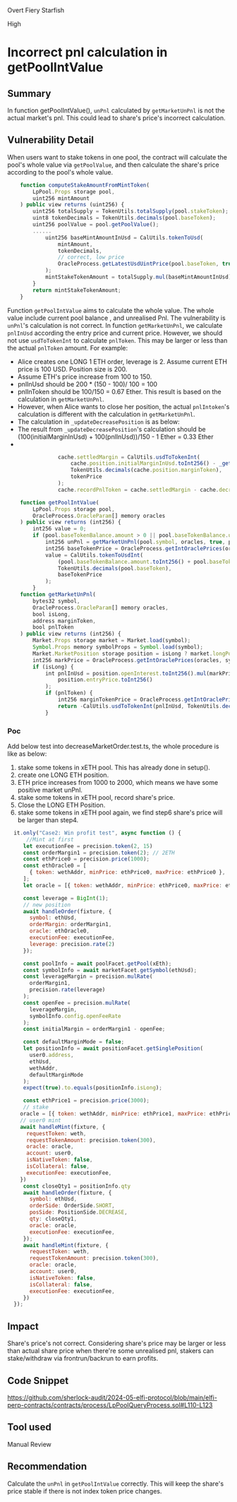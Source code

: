 Overt Fiery Starfish

High

# Incorrect pnl calculation in getPoolIntValue

## Summary
In function getPoolIntValue(), `unPnl` calculated by `getMarketUnPnl` is not the actual market's pnl. This could lead to share's price's incorrect calculation.

## Vulnerability Detail
When users want to stake tokens in one pool, the contract will calculate the pool's whole value via `getPoolValue`, and then calculate the share's price according to the pool's whole value.

```javascript
    function computeStakeAmountFromMintToken(
        LpPool.Props storage pool,
        uint256 mintAmount
    ) public view returns (uint256) {
        uint256 totalSupply = TokenUtils.totalSupply(pool.stakeToken);
        uint8 tokenDecimals = TokenUtils.decimals(pool.baseToken);
        uint256 poolValue = pool.getPoolValue();
        ......
            uint256 baseMintAmountInUsd = CalUtils.tokenToUsd(
                mintAmount,
                tokenDecimals,
                // correct, low price
                OracleProcess.getLatestUsdUintPrice(pool.baseToken, true)
            );
            mintStakeTokenAmount = totalSupply.mul(baseMintAmountInUsd).div(poolValue);
        }
        return mintStakeTokenAmount;
    }
``` 
Function `getPoolIntValue` aims to calculate the whole value. The whole value include current pool balance , and unrealised Pnl. The vulnerability is `unPnl`'s calculation is not correct.
In function `getMarketUnPnl`, we calculate `pnlInUsd` according the entry price and current price. However, we should not use `usdToTokenInt` to calculate `pnlToken`. This may be larger or less than the actual `pnlToken` amount.
For example:
- Alice creates one LONG 1 ETH order, leverage is 2. Assume current ETH price is 100 USD. Position size is 200.
- Assume ETH's price increase from 100 to 150.
- pnlInUsd should be 200 * (150 - 100)/ 100 = 100
- pnlInToken should be 100/150 = 0.67 Ether. This result is based on the calculation in `getMarketUnPnl`.
- However, when Alice wants to close her position, the actual `pnlIntoken`'s calculation is different with the calculation in `getMarketUnPnl`.
- The calculation in `_updateDecreasePosition` is as below:
- The result from `_updateDecreasePosition`'s calculation should be (100(initialMarginInUsd) + 100(pnlInUsd))/150 - 1 Ether = 0.33 Ether
- 
```javascript
                cache.settledMargin = CalUtils.usdToTokenInt(
                    cache.position.initialMarginInUsd.toInt256() - _getPosFee(cache) + pnlInUsd,
                    TokenUtils.decimals(cache.position.marginToken),
                    tokenPrice
                );
                cache.recordPnlToken = cache.settledMargin - cache.decreaseMargin.toInt256();
```
```javascript
    function getPoolIntValue(
        LpPool.Props storage pool,
        OracleProcess.OracleParam[] memory oracles
    ) public view returns (int256) {
        int256 value = 0;
        if (pool.baseTokenBalance.amount > 0 || pool.baseTokenBalance.unsettledAmount > 0) {
            int256 unPnl = getMarketUnPnl(pool.symbol, oracles, true, pool.baseToken, true);
            int256 baseTokenPrice = OracleProcess.getIntOraclePrices(oracles, pool.baseToken, true);
            value = CalUtils.tokenToUsdInt(
                (pool.baseTokenBalance.amount.toInt256() + pool.baseTokenBalance.unsettledAmount + unPnl),
                TokenUtils.decimals(pool.baseToken),
                baseTokenPrice
            );
        }
    function getMarketUnPnl(
        bytes32 symbol,
        OracleProcess.OracleParam[] memory oracles,
        bool isLong,
        address marginToken,
        bool pnlToken
    ) public view returns (int256) {
        Market.Props storage market = Market.load(symbol);
        Symbol.Props memory symbolProps = Symbol.load(symbol);
        Market.MarketPosition storage position = isLong ? market.longPosition : market.shortPositionMap[marginToken];
        int256 markPrice = OracleProcess.getIntOraclePrices(oracles, symbolProps.indexToken, true);
        if (isLong) {
            int pnlInUsd = position.openInterest.toInt256().mul(markPrice.sub(position.entryPrice.toInt256())).div(
                position.entryPrice.toInt256()
            );
            if (pnlToken) {
                int256 marginTokenPrice = OracleProcess.getIntOraclePrices(oracles, marginToken, false);
                return -CalUtils.usdToTokenInt(pnlInUsd, TokenUtils.decimals(marginToken), marginTokenPrice);
            }
```

### Poc
Add below test into decreaseMarketOrder.test.ts, the whole procedure is like as below:
1. stake some tokens in xETH pool. This has already done in setup().
2. create one LONG ETH position.
3. ETH price increases from 1000 to 2000, which means we have some positive market unPnl.
4. stake some tokens in xETH pool, record share's price.
5. Close the LONG ETH Position.
6. stake some tokens in xETH pool again, we find step6 share's price will be larger than step4. 
```javascript
  it.only("Case2: Win profit test", async function () {
      //Mint at first
     let executionFee = precision.token(2, 15)
     const orderMargin1 = precision.token(2); // 2ETH
     const ethPrice0 = precision.price(1000);
     const ethOracle0 = [
       { token: wethAddr, minPrice: ethPrice0, maxPrice: ethPrice0 },
     ];
     let oracle = [{ token: wethAddr, minPrice: ethPrice0, maxPrice: ethPrice0 }]

     const leverage = BigInt(1);
     // new position
     await handleOrder(fixture, {
       symbol: ethUsd,
       orderMargin: orderMargin1,
       oracle: ethOracle0,
       executionFee: executionFee,
       leverage: precision.rate(2)
     });

     const poolInfo = await poolFacet.getPool(xEth);
     const symbolInfo = await marketFacet.getSymbol(ethUsd);
     const leverageMargin = precision.mulRate(
       orderMargin1,
       precision.rate(leverage)
     );
     const openFee = precision.mulRate(
       leverageMargin,
       symbolInfo.config.openFeeRate
     );
     const initialMargin = orderMargin1 - openFee;

     const defaultMarginMode = false;
     let positionInfo = await positionFacet.getSinglePosition(
       user0.address,
       ethUsd,
       wethAddr,
       defaultMarginMode
     );
     expect(true).to.equals(positionInfo.isLong);

     const ethPrice1 = precision.price(3000);
     // stake
    oracle = [{ token: wethAddr, minPrice: ethPrice1, maxPrice: ethPrice1 }]
    // user0 mint
    await handleMint(fixture, {
      requestToken: weth,
      requestTokenAmount: precision.token(300),
      oracle: oracle,
      account: user0,
      isNativeToken: false,
      isCollateral: false,
      executionFee: executionFee,
    })
     const closeQty1 = positionInfo.qty
     await handleOrder(fixture, {
       symbol: ethUsd,
       orderSide: OrderSide.SHORT,
       posSide: PositionSide.DECREASE,
       qty: closeQty1,
       oracle: oracle,
       executionFee: executionFee,
     });
     await handleMint(fixture, {
       requestToken: weth,
       requestTokenAmount: precision.token(300),
       oracle: oracle,
       account: user0,
       isNativeToken: false,
       isCollateral: false,
       executionFee: executionFee,
     })
  });

```
## Impact
Share's price's not correct. Considering share's price may be larger or less than actual share price when there're some unrealised pnl, stakers can stake/withdraw via frontrun/backrun to earn profits.

## Code Snippet
https://github.com/sherlock-audit/2024-05-elfi-protocol/blob/main/elfi-perp-contracts/contracts/process/LpPoolQueryProcess.sol#L110-L123
## Tool used

Manual Review

## Recommendation
Calculate the `unPnl` in `getPoolIntValue` correctly. This will keep the share's price stable if there is not index token price changes.